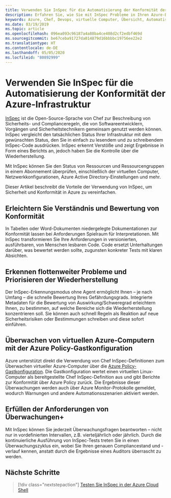 ```yaml
---
title: Verwenden Sie InSpec für die Automatisierung der Konformität der Azure-Infrastruktur
description: Erfahren Sie, wie Sie mit InSpec Probleme in Ihren Azure-Bereitstellungen erkennen.
keywords: Azure, Chef, Devops, virtuelle Computer, Übersicht, Automatisieren, InSpec
ms.date: 03/19/2019
ms.topic: article
ms.openlocfilehash: 096ea093c96187a4a88ba4ce408d2cf2edbf469d
ms.sourcegitcommit: be67ceba91727da014879d16bbbbc19756ee22e2
ms.translationtype: HT
ms.contentlocale: de-DE
ms.lasthandoff: 05/05/2020
ms.locfileid: "80892999"
---
```

# <a name="use-inspec-for-compliance-automation-of-your-azure-infrastructure"></a>Verwenden Sie InSpec für die Automatisierung der Konformität der Azure-Infrastruktur

[InSpec](https://www.chef.io/inspec/) ist die Open-Source-Sprache von Chef zur Beschreibung von Sicherheits- und Complianceregeln, die von Softwareentwicklern, Vorgängen und Sicherheitstechnikern gemeinsam genutzt werden können. InSpec vergleicht den tatsächlichen Status Ihrer Infrastruktur mit dem gewünschten Status, den Sie in einfach zu lesendem und zu schreibendem InSpec-Code ausdrücken. InSpec erkennt Verstöße und zeigt Ergebnisse in Form eines Berichts an, jedoch haben Sie die Kontrolle über die Wiederherstellung.

Mit InSpec können Sie den Status von Ressourcen und Ressourcengruppen in einem Abonnement überprüfen, einschließlich der virtuellen Computer, Netzwerkkonfigurationen, Azure Active Directory-Einstellungen und mehr.

Dieser Artikel beschreibt die Vorteile der Verwendung von InSpec, um Sicherheit und Konformität in Azure zu vereinfachen.

## <a name="make-compliance-easy-to-understand-and-assess"></a>Erleichtern Sie Verständnis und Bewertung von Konformität

In Tabellen oder Word-Dokumenten niedergelegte Dokumentationen zur Konformität lassen bei Anforderungen Spielraum für Interpretationen. Mit InSpec transformieren Sie Ihre Anforderungen in versionierten, ausführbaren, von Menschen lesbaren Code. Code ersetzt Unterhaltungen darüber, was bewertet werden sollte, zugunsten konkreter Tests mit klaren Absichten.

## <a name="detect-fleet-wide-issues-and-prioritize-their-remediation"></a>Erkennen flottenweiter Probleme und Priorisieren der Wiederherstellung

Der InSpec-Erkennungsmodus ohne Agent ermöglicht Ihnen – je nach Umfang – die schnelle Bewertung Ihres Gefährdungsgrads. Integrierte Metadaten für die Bewertung von Auswirkung/Schweregrad erleichtern Ihnen, zu bestimmen, auf welche Bereiche sich die Wiederherstellung konzentrieren soll. Sie können auch schnell Regeln als Reaktion auf neue Sicherheitsrisiken oder Bestimmungen schreiben und diese sofort einführen.

## <a name="audit-azure-virtual-machines-with-policy-guest-configuration"></a>Überwachen von virtuellen Azure-Computern mit der Azure Policy-Gastkonfiguration

Azure unterstützt direkt die Verwendung von Chef InSpec-Definitionen zum Überwachen virtueller Azure-Computer über die [Azure Policy-Gastkonfiguration](https://docs.microsoft.com/azure/governance/policy/concepts/guest-configuration). Die Gastkonfiguration wertet einen virtuellen Linux-Computer als bereitgestellte Chef InSpec-Definition aus und gibt Berichte zur Konformität über Azure Policy zurück. Die Ergebnisse dieser Überwachungen werden auch über Azure Monitor-Protokolle gemeldet, wodurch Warnungen und andere Automationsszenarien aktiviert werden.

## <a name="satisfy-audits"></a>Erfüllen der Anforderungen von Überwachungen+

Mit InSpec können Sie jederzeit Überwachungsfragen beantworten – nicht nur in vordefinierten Intervallen, z.B. vierteljährlich oder jährlich. Durch die kontinuierliche Ausführung von InSpec-Tests treten Sie in einen Überwachungszyklus ein, wobei Sie Ihren genauen Compliancestand und -verlauf kennen, anstatt durch die Ergebnisse eines Auditors überrascht zu werden.

## <a name="next-steps"></a>Nächste Schritte

> [!div class="nextstepaction"] 
> [Testen Sie InSpec in der Azure Cloud Shell](https://shell.azure.com)